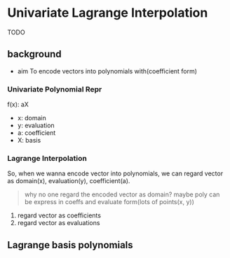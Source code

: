 # Univariate Lagrange Interpolation
TODO


## background
* aim
To encode vectors into polynomials with(coefficient form)

### Univariate Polynomial Repr
f(x): aX
* x: domain
* y: evaluation
* a: coefficient
* X: basis

### Lagrange Interpolation

So, when we wanna encode vector into polynomials, we can regard vector as
domain(x), evaluation(y), coefficient(a).
> why no one regard the encoded vector as domain?
> maybe poly can be express in coeffs and evaluate form(lots of points(x, y))

1. regard vector as coefficients
2. regard vector as evaluations


## Lagrange basis polynomials

